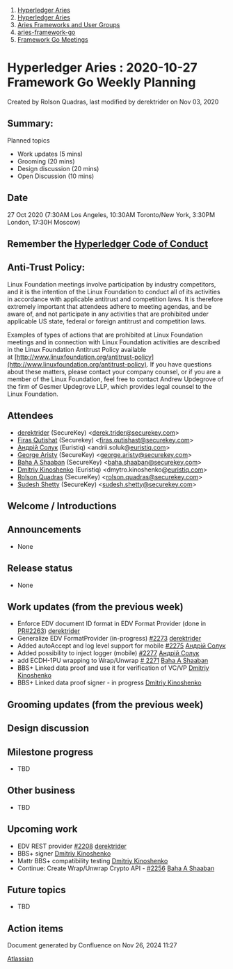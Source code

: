 1. [Hyperledger Aries](index.html)
2. [Hyperledger Aries](Hyperledger-Aries_18481154.html)
3. [Aries Frameworks and User Groups](Aries-Frameworks-and-User-Groups_18481290.html)
4. [aries-framework-go](aries-framework-go_18481606.html)
5. [Framework Go Meetings](Framework-Go-Meetings_18482076.html)

# Hyperledger Aries : 2020-10-27 Framework Go Weekly Planning

Created by Rolson Quadras, last modified by derektrider on Nov 03, 2020

## Summary:

Planned topics

- Work updates (5 mins)
- Grooming (20 mins)
- Design discussion (20 mins)
- Open Discussion (10 mins)

## Date

27 Oct 2020 (7:30AM Los Angeles, 10:30AM Toronto/New York, 3:30PM London, 17:30H Moscow)

## Remember the [Hyperledger Code of Conduct](https://lf-hyperledger.atlassian.net/wiki/display/HYP/Hyperledger+Code+of+Conduct)

## Anti-Trust Policy:

Linux Foundation meetings involve participation by industry competitors, and it is the intention of the Linux Foundation to conduct all of its activities in accordance with applicable antitrust and competition laws. It is therefore extremely important that attendees adhere to meeting agendas, and be aware of, and not participate in any activities that are prohibited under applicable US state, federal or foreign antitrust and competition laws.

Examples of types of actions that are prohibited at Linux Foundation meetings and in connection with Linux Foundation activities are described in the Linux Foundation Antitrust Policy available at [http://www.linuxfoundation.org/antitrust-policy](http://www.linuxfoundation.org/antitrust-policy). If you have questions about these matters, please contact your company counsel, or if you are a member of the Linux Foundation, feel free to contact Andrew Updegrove of the firm of Gesmer Updegrove LLP, which provides legal counsel to the Linux Foundation.

## Attendees

- [derektrider](https://lf-hyperledger.atlassian.net/wiki/people/60b7f69348b89500697aa128?ref=confluence) (SecureKey) &lt;derek.trider@securekey.com&gt;
- [Firas Qutishat](https://lf-hyperledger.atlassian.net/wiki/people/712020:81a7fd70-5c04-4c64-80bd-5701a34d4bb8?ref=confluence) (Securekey) &lt;firas.qutishast@securekey.com&gt;
- [Андрій Солук](https://lf-hyperledger.atlassian.net/wiki/people/557058:944bd0fe-c47d-4ef3-b564-b2165534d406?ref=confluence) (Euristiq) &lt;andrii.soluk@[euristiq.com](http://euristiq.com)&gt;
- [George Aristy](https://lf-hyperledger.atlassian.net/wiki/people/712020:a54e9044-6519-4da3-84ed-b85f302c0029?ref=confluence) (SecureKey) &lt;george.aristy@securekey.com&gt;
- [Baha A Shaaban](https://lf-hyperledger.atlassian.net/wiki/people/712020:c6fcc16a-f888-4bb1-bef3-41f4da326364?ref=confluence) (SecureKey) &lt;baha.shaaban@securekey.com&gt;
- [Dmitriy Kinoshenko](https://lf-hyperledger.atlassian.net/wiki/people/557058:f8587cfb-189f-48fd-99b8-0f11f3d4fc50?ref=confluence) (Euristiq) &lt;dmytro.kinoshenko@[euristiq.com](http://euristiq.com)&gt;
- [Rolson Quadras](https://lf-hyperledger.atlassian.net/wiki/people/622101eec88f1000682f2f68?ref=confluence) (SecureKey) &lt;rolson.quadras@securekey.com&gt;
- [Sudesh Shetty](https://lf-hyperledger.atlassian.net/wiki/people/62334edb867a4e0070970909?ref=confluence) (SecureKey) &lt;sudesh.shetty@securekey.com&gt;

## Welcome / Introductions

## Announcements

- None

## Release status

- None

## Work updates (from the previous week)

- Enforce EDV document ID format in EDV Format Provider (done in [PR#2263](https://github.com/hyperledger/aries-framework-go/pull/2263)) [derektrider](https://lf-hyperledger.atlassian.net/wiki/people/60b7f69348b89500697aa128?ref=confluence)
- Generalize EDV FormatProvider (in-progress) [#2273](https://github.com/hyperledger/aries-framework-go/issues/2273) [derektrider](https://lf-hyperledger.atlassian.net/wiki/people/60b7f69348b89500697aa128?ref=confluence)
- Added autoAccept and log level support for mobile [#2275](https://github.com/hyperledger/aries-framework-go/pull/2275) [Андрій Солук](https://lf-hyperledger.atlassian.net/wiki/people/557058:944bd0fe-c47d-4ef3-b564-b2165534d406?ref=confluence)
- Added possibility to inject logger (mobile) [#2277](https://github.com/hyperledger/aries-framework-go/pull/2277) [Андрій Солук](https://lf-hyperledger.atlassian.net/wiki/people/557058:944bd0fe-c47d-4ef3-b564-b2165534d406?ref=confluence)
- add ECDH-1PU wrapping to Wrap/Unwrap [# 2271](https://github.com/hyperledger/aries-framework-go/issues/2271) [Baha A Shaaban](https://lf-hyperledger.atlassian.net/wiki/people/712020:c6fcc16a-f888-4bb1-bef3-41f4da326364?ref=confluence)
- BBS+ Linked data proof and use it for verification of VC/VP [Dmitriy Kinoshenko](https://lf-hyperledger.atlassian.net/wiki/people/557058:f8587cfb-189f-48fd-99b8-0f11f3d4fc50?ref=confluence)
- BBS+ Linked data proof signer - in progress [Dmitriy Kinoshenko](https://lf-hyperledger.atlassian.net/wiki/people/557058:f8587cfb-189f-48fd-99b8-0f11f3d4fc50?ref=confluence)

## Grooming updates (from the previous week)

## Design discussion

## Milestone progress

- TBD

## Other business

- TBD

## Upcoming work

- EDV REST provider [#2208](https://github.com/hyperledger/aries-framework-go/issues/2208) [derektrider](https://lf-hyperledger.atlassian.net/wiki/people/60b7f69348b89500697aa128?ref=confluence)
- BBS+ signer [Dmitriy Kinoshenko](https://lf-hyperledger.atlassian.net/wiki/people/557058:f8587cfb-189f-48fd-99b8-0f11f3d4fc50?ref=confluence)
- Mattr BBS+ compatibility testing [Dmitriy Kinoshenko](https://lf-hyperledger.atlassian.net/wiki/people/557058:f8587cfb-189f-48fd-99b8-0f11f3d4fc50?ref=confluence)
- Continue: Create Wrap/Unwrap Crypto API - [#2256](https://github.com/hyperledger/aries-framework-go/issues/2256) [Baha A Shaaban](https://lf-hyperledger.atlassian.net/wiki/people/712020:c6fcc16a-f888-4bb1-bef3-41f4da326364?ref=confluence)

## Future topics

- TBD

## Action items

Document generated by Confluence on Nov 26, 2024 11:27

[Atlassian](http://www.atlassian.com/)
